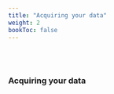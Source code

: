 ```yaml
---
title: "Acquiring your data"
weight: 2
bookToc: false
---
```


  <br>
  <br /> 
  
### **Acquiring your data**
<br>